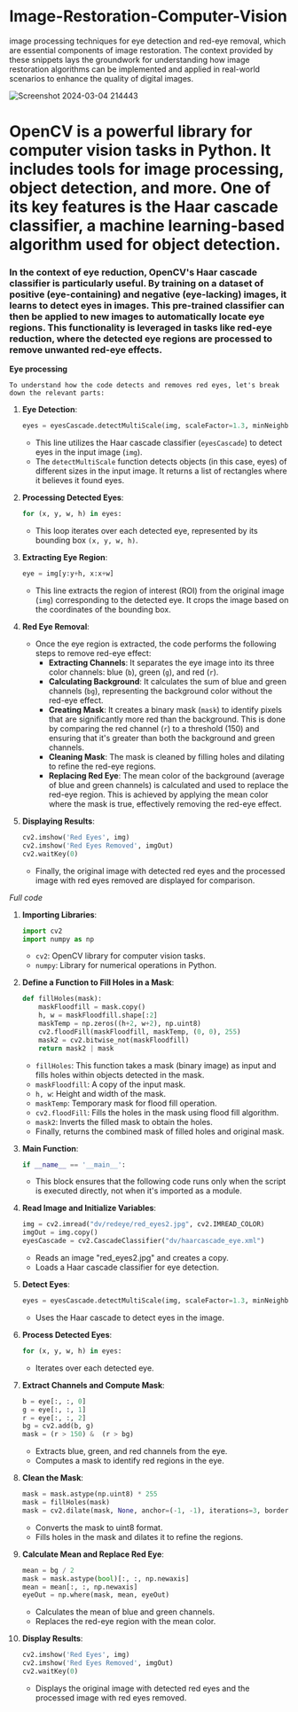 # Image-Restoration-Computer-Vision
 image processing techniques for  eye detection and red-eye removal, which are essential components of image restoration. The context provided by these snippets lays the groundwork for understanding how image restoration algorithms can be implemented and applied in real-world scenarios to enhance the quality of digital images.

![Screenshot 2024-03-04 214443](https://github.com/brianlangay4/Image-Restoration-Computer-Vision/assets/67788456/714097a0-01ab-43dc-86b0-d6cc68d96b97)

# OpenCV is a powerful library for computer vision tasks in Python. It includes tools for image processing, object detection, and more. One of its key features is the Haar cascade classifier, a machine learning-based algorithm used for object detection.

### In the context of eye reduction, OpenCV's Haar cascade classifier is particularly useful. By training on a dataset of positive (eye-containing) and negative (eye-lacking) images, it learns to detect eyes in images. This pre-trained classifier can then be applied to new images to automatically locate eye regions. This functionality is leveraged in tasks like red-eye reduction, where the detected eye regions are processed to remove unwanted red-eye effects.

**Eye processing**

 ```'''
To understand how the code detects and removes red eyes, let's break down the relevant parts:
   ```
1. **Eye Detection**:
   ```python
   eyes = eyesCascade.detectMultiScale(img, scaleFactor=1.3, minNeighbors=4, minSize=(100, 100))
   ```
   - This line utilizes the Haar cascade classifier (`eyesCascade`) to detect eyes in the input image (`img`). 
   - The `detectMultiScale` function detects objects (in this case, eyes) of different sizes in the input image. It returns a list of rectangles where it believes it found eyes.

2. **Processing Detected Eyes**:
   ```python
   for (x, y, w, h) in eyes:
   ```
   - This loop iterates over each detected eye, represented by its bounding box `(x, y, w, h)`.

3. **Extracting Eye Region**:
   ```python
   eye = img[y:y+h, x:x+w]
   ```
   - This line extracts the region of interest (ROI) from the original image (`img`) corresponding to the detected eye. It crops the image based on the coordinates of the bounding box.

4. **Red Eye Removal**:
   - Once the eye region is extracted, the code performs the following steps to remove red-eye effect:
     - **Extracting Channels**: It separates the eye image into its three color channels: blue (`b`), green (`g`), and red (`r`).
     - **Calculating Background**: It calculates the sum of blue and green channels (`bg`), representing the background color without the red-eye effect.
     - **Creating Mask**: It creates a binary mask (`mask`) to identify pixels that are significantly more red than the background. This is done by comparing the red channel (`r`) to a threshold (150) and ensuring that it's greater than both the background and green channels.
     - **Cleaning Mask**: The mask is cleaned by filling holes and dilating to refine the red-eye regions.
     - **Replacing Red Eye**: The mean color of the background (average of blue and green channels) is calculated and used to replace the red-eye region. This is achieved by applying the mean color where the mask is true, effectively removing the red-eye effect.

5. **Displaying Results**:
   ```python
   cv2.imshow('Red Eyes', img)
   cv2.imshow('Red Eyes Removed', imgOut)
   cv2.waitKey(0)
   ```
   - Finally, the original image with detected red eyes and the processed image with red eyes removed are displayed for comparison.


*Full code*
1. **Importing Libraries**:
   ```python
   import cv2
   import numpy as np
   ```
   - `cv2`: OpenCV library for computer vision tasks.
   - `numpy`: Library for numerical operations in Python.

2. **Define a Function to Fill Holes in a Mask**:
   ```python
   def fillHoles(mask):
       maskFloodfill = mask.copy()
       h, w = maskFloodfill.shape[:2]
       maskTemp = np.zeros((h+2, w+2), np.uint8)
       cv2.floodFill(maskFloodfill, maskTemp, (0, 0), 255)
       mask2 = cv2.bitwise_not(maskFloodfill)
       return mask2 | mask
   ```
   - `fillHoles`: This function takes a mask (binary image) as input and fills holes within objects detected in the mask.
   - `maskFloodfill`: A copy of the input mask.
   - `h, w`: Height and width of the mask.
   - `maskTemp`: Temporary mask for flood fill operation.
   - `cv2.floodFill`: Fills the holes in the mask using flood fill algorithm.
   - `mask2`: Inverts the filled mask to obtain the holes.
   - Finally, returns the combined mask of filled holes and original mask.

3. **Main Function**:
   ```python
   if __name__ == '__main__':
   ```
   - This block ensures that the following code runs only when the script is executed directly, not when it's imported as a module.

4. **Read Image and Initialize Variables**:
   ```python
   img = cv2.imread("dv/redeye/red_eyes2.jpg", cv2.IMREAD_COLOR)
   imgOut = img.copy()
   eyesCascade = cv2.CascadeClassifier("dv/haarcascade_eye.xml")
   ```
   - Reads an image "red_eyes2.jpg" and creates a copy.
   - Loads a Haar cascade classifier for eye detection.
   
5. **Detect Eyes**:
   ```python
   eyes = eyesCascade.detectMultiScale(img, scaleFactor=1.3, minNeighbors=4, minSize=(100, 100))
   ```
   - Uses the Haar cascade to detect eyes in the image.

6. **Process Detected Eyes**:
   ```python
   for (x, y, w, h) in eyes:
   ```
   - Iterates over each detected eye.

7. **Extract Channels and Compute Mask**:
   ```python
   b = eye[:, :, 0]
   g = eye[:, :, 1]
   r = eye[:, :, 2]
   bg = cv2.add(b, g)
   mask = (r > 150) &  (r > bg)
   ```
   - Extracts blue, green, and red channels from the eye.
   - Computes a mask to identify red regions in the eye.

8. **Clean the Mask**:
   ```python
   mask = mask.astype(np.uint8) * 255
   mask = fillHoles(mask)
   mask = cv2.dilate(mask, None, anchor=(-1, -1), iterations=3, borderType=1, borderValue=1)
   ```
   - Converts the mask to uint8 format.
   - Fills holes in the mask and dilates it to refine the regions.

9. **Calculate Mean and Replace Red Eye**:
   ```python
   mean = bg / 2
   mask = mask.astype(bool)[:, :, np.newaxis]
   mean = mean[:, :, np.newaxis]
   eyeOut = np.where(mask, mean, eyeOut)
   ```
   - Calculates the mean of blue and green channels.
   - Replaces the red-eye region with the mean color.

10. **Display Results**:
    ```python
    cv2.imshow('Red Eyes', img)
    cv2.imshow('Red Eyes Removed', imgOut)
    cv2.waitKey(0)
    ```
    - Displays the original image with detected red eyes and the processed image with red eyes removed.

